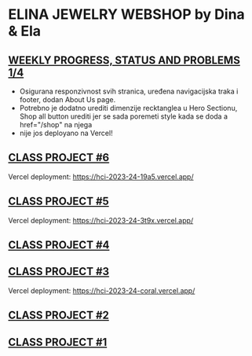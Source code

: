 # ELINA JEWELRY WEBSHOP by Dina & Ela

## [WEEKLY PROGRESS, STATUS AND PROBLEMS 1/4](https://github.com/DinaVrandecic/HCI-2023-24/tree/main/semester-project)
- Osigurana responzivnost svih stranica, uređena navigacijska traka i footer, dodan About Us page.
- Potrebno je dodatno urediti dimenzije recktanglea u Hero Sectionu, Shop all button urediti jer se sada poremeti style kada se doda a href="/shop" na njega
- nije jos deployano na Vercel!
## [CLASS PROJECT #6](https://github.com/DinaVrandecic/HCI-2023-24/tree/main/class-projects/class-project-5)
Vercel deployment: https://hci-2023-24-19a5.vercel.app/
## [CLASS PROJECT #5](https://github.com/DinaVrandecic/HCI-2023-24/tree/main/class-projects/class-project-6)
Vercel deployment: https://hci-2023-24-3t9x.vercel.app/
## [CLASS PROJECT #4](https://github.com/DinaVrandecic/HCI-2023-24/tree/main/class-projects/class-project-4)
## [CLASS PROJECT #3](https://github.com/DinaVrandecic/HCI-2023-24/tree/main/class-projects/class-project-3/my-app)
Vercel deployment: https://hci-2023-24-coral.vercel.app/
## [CLASS PROJECT #2](https://github.com/DinaVrandecic/HCI-2023-24/tree/main/class-projects/class-project-2)
## [CLASS PROJECT #1](https://github.com/DinaVrandecic/HCI-2023-24/tree/main/class-projects/class-project-1)
